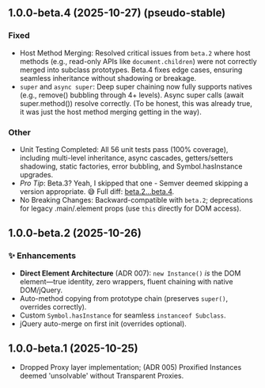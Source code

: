## 1.0.0-beta.4 (2025-10-27) (pseudo-stable)

### Fixed
  - Host Method Merging: Resolved critical issues from `beta.2` where host methods (e.g., read-only APIs like `document.children`) were not correctly merged into subclass prototypes. Beta.4 fixes edge cases, ensuring seamless inheritance without shadowing or breakage.
  - `super` and `async super`: Deep super chaining now fully supports natives (e.g., remove() bubbling through 4+ levels).
Async super calls (await super.method()) resolve correctly. (To be honest, this was already true, it was just the host method merging getting in the way).

### Other
  - Unit Testing Completed: All 56 unit tests pass (100% coverage), including multi-level inheritance, async cascades, getters/setters shadowing, static factories, error bubbling, and Symbol.hasInstance upgrades.
  - *Pro Tip*: Beta.3? Yeah, I skipped that one - Semver deemed skipping a version appropriate. 😅 Full diff: [beta.2...beta.4](link-to-compare).
  - No Breaking Changes: Backward-compatible with `beta.2`; deprecations for legacy .main/.element props (use `this` directly for DOM access).

## 1.0.0-beta.2 (2025-10-26)
### ✨ Enhancements
- **Direct Element Architecture** (ADR 007): `new Instance()` *is* the DOM element—true identity, zero wrappers, fluent chaining with native DOM/jQuery.
- Auto-method copying from prototype chain (preserves `super()`, overrides correctly).
- Custom `Symbol.hasInstance` for seamless `instanceof Subclass`.
- jQuery auto-merge on first init (overrides optional).

## 1.0.0-beta.1 (2025-10-25)
  - Dropped Proxy layer implementation; (ADR 005) Proxified Instances deemed 'unsolvable' without Transparent Proxies.
